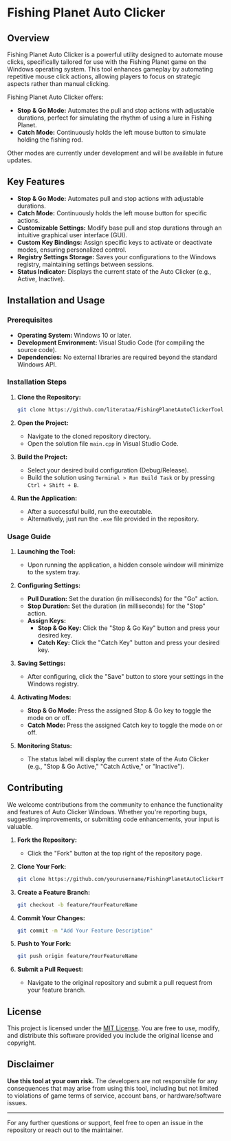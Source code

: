 # **Fishing Planet Auto Clicker**

## **Overview**
Fishing Planet Auto Clicker is a powerful utility designed to automate mouse clicks, specifically tailored for use with the Fishing Planet game on the Windows operating system. This tool enhances gameplay by automating repetitive mouse click actions, allowing players to focus on strategic aspects rather than manual clicking.

Fishing Planet Auto Clicker offers:
- **Stop & Go Mode:** Automates the pull and stop actions with adjustable durations, perfect for simulating the rhythm of using a lure in Fishing Planet.
- **Catch Mode:** Continuously holds the left mouse button to simulate holding the fishing rod.

Other modes are currently under development and will be available in future updates.

## **Key Features**
- **Stop & Go Mode:** Automates pull and stop actions with adjustable durations.
- **Catch Mode:** Continuously holds the left mouse button for specific actions.
- **Customizable Settings:** Modify base pull and stop durations through an intuitive graphical user interface (GUI).
- **Custom Key Bindings:** Assign specific keys to activate or deactivate modes, ensuring personalized control.
- **Registry Settings Storage:** Saves your configurations to the Windows registry, maintaining settings between sessions.
- **Status Indicator:** Displays the current state of the Auto Clicker (e.g., Active, Inactive).

## **Installation and Usage**

### **Prerequisites**
- **Operating System:** Windows 10 or later.
- **Development Environment:** Visual Studio Code (for compiling the source code).
- **Dependencies:** No external libraries are required beyond the standard Windows API.

### **Installation Steps**
1. **Clone the Repository:**
    ```sh
    git clone https://github.com/literataa/FishingPlanetAutoClickerTool.git
    ```
2. **Open the Project:**
    - Navigate to the cloned repository directory.
    - Open the solution file `main.cpp` in Visual Studio Code.

3. **Build the Project:**
    - Select your desired build configuration (Debug/Release).
    - Build the solution using `Terminal > Run Build Task` or by pressing `Ctrl + Shift + B`.

4. **Run the Application:**
    - After a successful build, run the executable.
    - Alternatively, just run the `.exe` file provided in the repository.

### **Usage Guide**
1. **Launching the Tool:**
    - Upon running the application, a hidden console window will minimize to the system tray.

2. **Configuring Settings:**
    - **Pull Duration:** Set the duration (in milliseconds) for the "Go" action.
    - **Stop Duration:** Set the duration (in milliseconds) for the "Stop" action.
    - **Assign Keys:**
        - **Stop & Go Key:** Click the "Stop & Go Key" button and press your desired key.
        - **Catch Key:** Click the "Catch Key" button and press your desired key.

3. **Saving Settings:**
    - After configuring, click the "Save" button to store your settings in the Windows registry.

4. **Activating Modes:**
    - **Stop & Go Mode:** Press the assigned Stop & Go key to toggle the mode on or off.
    - **Catch Mode:** Press the assigned Catch key to toggle the mode on or off.

5. **Monitoring Status:**
    - The status label will display the current state of the Auto Clicker (e.g., "Stop & Go Active," "Catch Active," or "Inactive").

## **Contributing**
We welcome contributions from the community to enhance the functionality and features of Auto Clicker Windows. Whether you're reporting bugs, suggesting improvements, or submitting code enhancements, your input is valuable.

1. **Fork the Repository:**
    - Click the "Fork" button at the top right of the repository page.

2. **Clone Your Fork:**
    ```sh
    git clone https://github.com/yourusername/FishingPlanetAutoClickerTool.git
    ```

3. **Create a Feature Branch:**
    ```sh
    git checkout -b feature/YourFeatureName
    ```

4. **Commit Your Changes:**
    ```sh
    git commit -m "Add Your Feature Description"
    ```

5. **Push to Your Fork:**
    ```sh
    git push origin feature/YourFeatureName
    ```

6. **Submit a Pull Request:**
    - Navigate to the original repository and submit a pull request from your feature branch.

## **License**
This project is licensed under the [MIT License](LICENSE). You are free to use, modify, and distribute this software provided you include the original license and copyright.

## **Disclaimer**
**Use this tool at your own risk.** The developers are not responsible for any consequences that may arise from using this tool, including but not limited to violations of game terms of service, account bans, or hardware/software issues.

---

For any further questions or support, feel free to open an issue in the repository or reach out to the maintainer.
